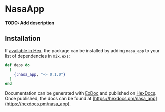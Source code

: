 # NasaApp

**TODO: Add description**

## Installation

If [available in Hex](https://hex.pm/docs/publish), the package can be installed
by adding `nasa_app` to your list of dependencies in `mix.exs`:

```elixir
def deps do
  [
    {:nasa_app, "~> 0.1.0"}
  ]
end
```

Documentation can be generated with [ExDoc](https://github.com/elixir-lang/ex_doc)
and published on [HexDocs](https://hexdocs.pm). Once published, the docs can
be found at [https://hexdocs.pm/nasa_app](https://hexdocs.pm/nasa_app).

